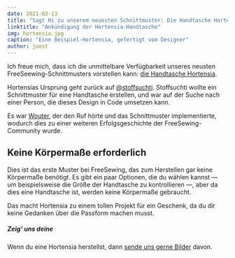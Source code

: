 ```yaml
---
date: 2021-02-13
title: "Sagt Hi zu unserem neuesten Schnittmuster: Die Handtasche Hortensia"
linktitle: "Ankündigung der Hortensia-Handtasche"
img: hortensia.jpg
caption: "Eine Beispiel-Hortensia, gefertigt vom Designer"
author: joost
---
```


Ich freue mich, dass ich die unmittelbare Verfügbarkeit unseres neusten FreeSeewing-Schnittmusters vorstellen kann: [die Handtasche Hortensia](/designs/hortensia/).

Hortensias Ursprung geht zurück auf [@stoffsuchti](https://twitter.com/stoffsuchti). Stoffsuchti wollte ein Schnittmuster für eine Handtasche erstellen, und war auf der Suche nach einer Person, die dieses Design in Code umsetzen kann.

Es war [Wouter](https://github.com/woutervdub), der den Ruf hörte und das Schnittmuster implementierte, wodurch dies zu einer weiteren Erfolgsgeschichte der FreeSewing-Community wurde.

## Keine Körpermaße erforderlich

Dies ist das erste Muster bei FreeSewing, das zum Herstellen gar keine Körpermaße benötigt. Es gibt ein paar Optionen, die du wählen kannst — um beispielsweise die Größe der Handtasche zu kontrollieren —, aber da dies eine Handtasche ist, werden keine Körpermaße gebraucht.

Das macht Hortensia zu einem tollen Projekt für ein Geschenk, da du dir keine Gedanken über die Passform machen musst.

<Tip>

##### Zeig' uns deine

Wenn du eine Hortensia herstellst, dann [sende uns gerne Bilder](https://discord.freesewing.org/) davon.

</Tip>
